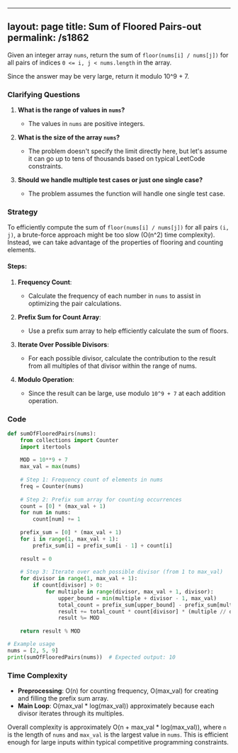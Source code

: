 
---
layout: page
title:  Sum of Floored Pairs-out
permalink: /s1862
---

Given an integer array `nums`, return the sum of `floor(nums[i] / nums[j])` for all pairs of indices `0 <= i, j < nums.length` in the array.

Since the answer may be very large, return it modulo 10^9 + 7.

### Clarifying Questions

1. **What is the range of values in `nums`?**
   - The values in `nums` are positive integers.

2. **What is the size of the array `nums`?**
   - The problem doesn't specify the limit directly here, but let's assume it can go up to tens of thousands based on typical LeetCode constraints.

3. **Should we handle multiple test cases or just one single case?**
   - The problem assumes the function will handle one single test case.

### Strategy

To efficiently compute the sum of `floor(nums[i] / nums[j])` for all pairs `(i, j)`, a brute-force approach might be too slow (O(n^2) time complexity). Instead, we can take advantage of the properties of flooring and counting elements.

#### Steps:

1. **Frequency Count**:
   - Calculate the frequency of each number in `nums` to assist in optimizing the pair calculations.

2. **Prefix Sum for Count Array**:
   - Use a prefix sum array to help efficiently calculate the sum of floors.

3. **Iterate Over Possible Divisors**:
   - For each possible divisor, calculate the contribution to the result from all multiples of that divisor within the range of nums.

4. **Modulo Operation**:
   - Since the result can be large, use modulo `10^9 + 7` at each addition operation.

### Code

```python
def sumOfFlooredPairs(nums):
    from collections import Counter
    import itertools
    
    MOD = 10**9 + 7
    max_val = max(nums)
    
    # Step 1: Frequency count of elements in nums
    freq = Counter(nums)
    
    # Step 2: Prefix sum array for counting occurrences
    count = [0] * (max_val + 1)
    for num in nums:
        count[num] += 1
    
    prefix_sum = [0] * (max_val + 1)
    for i in range(1, max_val + 1):
        prefix_sum[i] = prefix_sum[i - 1] + count[i]
    
    result = 0
    
    # Step 3: Iterate over each possible divisor (from 1 to max_val)
    for divisor in range(1, max_val + 1):
        if count[divisor] > 0:
            for multiple in range(divisor, max_val + 1, divisor):
                upper_bound = min(multiple + divisor - 1, max_val)
                total_count = prefix_sum[upper_bound] - prefix_sum[multiple - 1]
                result += total_count * count[divisor] * (multiple // divisor)
                result %= MOD
    
    return result % MOD

# Example usage
nums = [2, 5, 9]
print(sumOfFlooredPairs(nums))  # Expected output: 10
```

### Time Complexity

- **Preprocessing**: O(n) for counting frequency, O(max_val) for creating and filling the prefix sum array.
- **Main Loop**: O(max_val * log(max_val)) approximately because each divisor iterates through its multiples.

Overall complexity is approximately O(n + max_val * log(max_val)), where `n` is the length of `nums` and `max_val` is the largest value in `nums`. This is efficient enough for large inputs within typical competitive programming constraints.